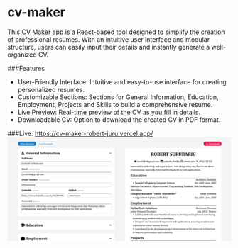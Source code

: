 # cv-maker

This CV Maker app is a React-based tool designed to simplify the creation of professional resumes. With an intuitive user interface and modular structure, users can easily input their details and instantly generate a well-organized CV.

###Features

- User-Friendly Interface: Intuitive and easy-to-use interface for creating personalized resumes.
- Customizable Sections: Sections for General Information, Education, Employment, Projects and Skills to build a comprehensive resume.
- Live Preview: Real-time preview of the CV as you fill in details.
- Downloadable CV: Option to download the created CV in PDF format.

###Live: https://cv-maker-robert-juru.vercel.app/
![cv maker app preview](public/cv_maker_app_preview.png)
